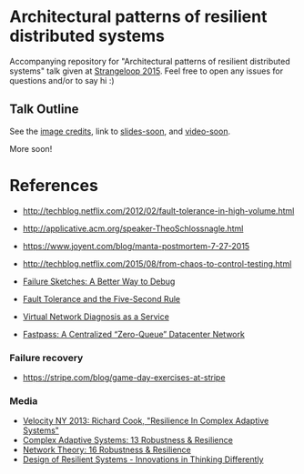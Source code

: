 # Architectural patterns of resilient distributed systems

Accompanying repository for "Architectural patterns of resilient distributed systems" talk given at [Strangeloop 2015](http://www.thestrangeloop.com/2015/sessions.html). Feel free to open any issues for questions and/or to say hi :)

## Talk Outline
See the [image credits](credits.md), link to [slides-soon](#), and [video-soon](#).

More soon!

# References
* http://techblog.netflix.com/2012/02/fault-tolerance-in-high-volume.html
* http://applicative.acm.org/speaker-TheoSchlossnagle.html
* https://www.joyent.com/blog/manta-postmortem-7-27-2015
* http://techblog.netflix.com/2015/08/from-chaos-to-control-testing.html


* [Failure Sketches: A Better Way to Debug](https://www.usenix.org/conference/hotos15/workshop-program/presentation/kasikci)
* [Fault Tolerance and the Five-Second Rule](https://www.usenix.org/system/files/conference/hotos15/hotos15-paper-chen_ang.pdf)
* [Virtual Network Diagnosis as a Service](https://research.facebook.com/publications/616093585136896/virtual-network-diagnosis-as-a-service/)
* [Fastpass: A Centralized “Zero-Queue” Datacenter Network](https://research.facebook.com/publications/755941051111272/fastpass-a-centralized-zero-queue-datacenter-network/)

### Failure recovery
* https://stripe.com/blog/game-day-exercises-at-stripe



### Media
* [Velocity NY 2013:   Richard Cook, "Resilience In Complex Adaptive Systems"](https://www.youtube.com/watch?v=PGLYEDpNu60&feature=youtu.be)
* [Complex Adaptive Systems: 13 Robustness & Resilience](https://www.youtube.com/watch?v=HOTWIPmkdzo)
* [Network Theory: 16 Robustness & Resilience](https://www.youtube.com/watch?v=_ztNkmDg0mw)
* [Design of Resilient Systems - Innovations in Thinking Differently](https://www.youtube.com/watch?v=nV52yh6GDMg)
